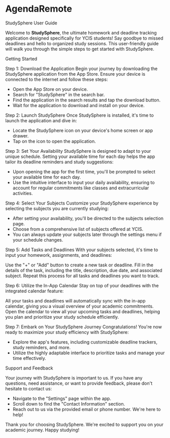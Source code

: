 # AgendaRemote
StudySphere User Guide

Welcome to **StudySphere**, the ultimate homework and deadline tracking application designed specifically for YCIS students! Say goodbye to missed deadlines and hello to organized study sessions. This user-friendly guide will walk you through the simple steps to get started with StudySphere.

Getting Started

Step 1: Download the Application
Begin your journey by downloading the StudySphere application from the App Store. Ensure your device is connected to the internet and follow these steps:
- Open the App Store on your device.
- Search for "StudySphere" in the search bar.
- Find the application in the search results and tap the download button.
- Wait for the application to download and install on your device.

Step 2: Launch StudySphere
Once StudySphere is installed, it's time to launch the application and dive in:
- Locate the StudySphere icon on your device's home screen or app drawer.
- Tap on the icon to open the application.

Step 3: Set Your Availability
StudySphere is designed to adapt to your unique schedule. Setting your available time for each day helps the app tailor its deadline reminders and study suggestions:
- Upon opening the app for the first time, you'll be prompted to select your available time for each day.
- Use the intuitive interface to input your daily availability, ensuring to account for regular commitments like classes and extracurricular activities.

Step 4: Select Your Subjects
Customize your StudySphere experience by selecting the subjects you are currently studying:
- After setting your availability, you'll be directed to the subjects selection page.
- Choose from a comprehensive list of subjects offered at YCIS.
- You can always update your subjects later through the settings menu if your schedule changes.

Step 5: Add Tasks and Deadlines
With your subjects selected, it's time to input your homework, assignments, and deadlines:

Use the "+" or "Add" button to create a new task or deadline.
Fill in the details of the task, including the title, description, due date, and associated subject.
Repeat this process for all tasks and deadlines you want to track.

Step 6: Utilize the In-App Calendar
Stay on top of your deadlines with the integrated calendar feature:

All your tasks and deadlines will automatically sync with the in-app calendar, giving you a visual overview of your academic commitments.
Open the calendar to view all your upcoming tasks and deadlines, helping you plan and prioritize your study schedule efficiently.

Step 7: Embark on Your StudySphere Journey
Congratulations! You're now ready to maximize your study efficiency with StudySphere:
- Explore the app's features, including customizable deadline trackers, study reminders, and more.
- Utilize the highly adaptable interface to prioritize tasks and manage your time effectively.

Support and Feedback

Your journey with StudySphere is important to us. If you have any questions, need assistance, or want to provide feedback, please don't hesitate to contact us:
- Navigate to the "Settings" page within the app.
- Scroll down to find the "Contact Information" section.
- Reach out to us via the provided email or phone number. We're here to help!

Thank you for choosing StudySphere. We're excited to support you on your academic journey. Happy studying!
